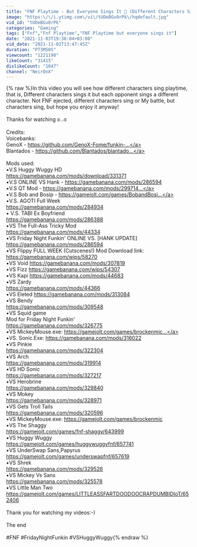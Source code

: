 ```yaml
---
title: "FNF Playtime - But Everyone Sings It 🎤 (Different Characters Sing It)VS Huggy Wuggy"
image: "https:\/\/i.ytimg.com\/vi\/tUDeBGv0rPk\/hqdefault.jpg"
vid_id: "tUDeBGv0rPk"
categories: "Gaming"
tags: ["Fnf","Fnf Playtime","FNF Playtime but everyone sings it"]
date: "2021-11-03T19:36:04+03:00"
vid_date: "2021-11-02T13:47:45Z"
duration: "PT3M50S"
viewcount: "1221198"
likeCount: "31415"
dislikeCount: "1047"
channel: "NeirOnX"
---
```

{% raw %}In this video you will see how different characters sing playtime, that is, Different characters sings it but each opponent sings a different character.  Not FNF ejected, different characters sing or My battle, but characters sing, but hope you enjoy it anyway!<br /><br />Thanks for watching ಠ◡ಠ<br /><br />Credits:<br />Voicebanks:<br />GenoX - <a rel="nofollow" target="blank" href="https://github.com/GenoX-Fome/funkin-...">https://github.com/GenoX-Fome/funkin-...</a><br />Blantados - <a rel="nofollow" target="blank" href="https://github.com/Blantados/blantado...">https://github.com/Blantados/blantado...</a><br /><br />Mods used:<br />▪️V.S Huggy Wuggy HD<br /><a rel="nofollow" target="blank" href="https://gamebanana.com/mods/download/331371">https://gamebanana.com/mods/download/331371</a><br />▪️V.S ONLINE VS Hank - <a rel="nofollow" target="blank" href="https://gamebanana.com/mods/286594">https://gamebanana.com/mods/286594</a><br />▪️V.S QT Mod - <a rel="nofollow" target="blank" href="https://gamebanana.com/mods/299714...">https://gamebanana.com/mods/299714...</a><br />▪️V.S Bob and Bosip - <a rel="nofollow" target="blank" href="https://gamejolt.com/games/BobandBosi...">https://gamejolt.com/games/BobandBosi...</a><br />▪️V.S. AGOTI Full Week<br /><a rel="nofollow" target="blank" href="https://gamebanana.com/mods/284934">https://gamebanana.com/mods/284934</a><br />▪️ V.S. TABI Ex Boyfriend<br /><a rel="nofollow" target="blank" href="https://gamebanana.com/mods/286388">https://gamebanana.com/mods/286388</a><br />▪️VS The Full-Ass Tricky Mod<br /><a rel="nofollow" target="blank" href="https://gamebanana.com/mods/44334">https://gamebanana.com/mods/44334</a><br />▪️VS Friday Night Funkin' ONLINE VS. [HANK UPDATE]<br /><a rel="nofollow" target="blank" href="https://gamebanana.com/mods/286594">https://gamebanana.com/mods/286594</a><br />▪️VS Flippy FULL WEEK (Cutscenes!) Mod Download link: <br /><a rel="nofollow" target="blank" href="https://gamebanana.com/wips/58270">https://gamebanana.com/wips/58270</a><br />▪️VS Void <a rel="nofollow" target="blank" href="https://gamebanana.com/mods/307819">https://gamebanana.com/mods/307819</a><br />▪️VS Fizz <a rel="nofollow" target="blank" href="https://gamebanana.com/wips/54307">https://gamebanana.com/wips/54307</a><br />▪️VS Kapi <a rel="nofollow" target="blank" href="https://gamebanana.com/mods/44683">https://gamebanana.com/mods/44683</a><br />▪️VS Zardy<br /><a rel="nofollow" target="blank" href="https://gamebanana.com/mods/44366">https://gamebanana.com/mods/44366</a><br />▪️VS Eleted <a rel="nofollow" target="blank" href="https://gamebanana.com/mods/313084">https://gamebanana.com/mods/313084</a><br />▪️VS Bendy<br /><a rel="nofollow" target="blank" href="https://gamebanana.com/mods/309548">https://gamebanana.com/mods/309548</a><br />▪️VS Squid game<br />Mod for Friday Night Funkin'<br /><a rel="nofollow" target="blank" href="https://gamebanana.com/mods/326775">https://gamebanana.com/mods/326775</a><br />▪️VS MickeyMouse.exe: <a rel="nofollow" target="blank" href="https://gamejolt.com/games/brockenmic...">https://gamejolt.com/games/brockenmic...</a><br />▪️VS. Sonic.Exe: <a rel="nofollow" target="blank" href="https://gamebanana.com/mods/316022">https://gamebanana.com/mods/316022</a><br />▪️VS Pinkie<br /><a rel="nofollow" target="blank" href="https://gamebanana.com/mods/322304">https://gamebanana.com/mods/322304</a><br />▪️VS Arch<br /><a rel="nofollow" target="blank" href="https://gamebanana.com/mods/319914">https://gamebanana.com/mods/319914</a><br />▪️VS HD Sonic<br /><a rel="nofollow" target="blank" href="https://gamebanana.com/mods/327217">https://gamebanana.com/mods/327217</a><br />▪️VS Herobrine<br /><a rel="nofollow" target="blank" href="https://gamebanana.com/mods/329840">https://gamebanana.com/mods/329840</a><br />▪️VS Mokey <br /><a rel="nofollow" target="blank" href="https://gamebanana.com/mods/328971">https://gamebanana.com/mods/328971</a><br />▪️VS Gets Troll Tails<br /><a rel="nofollow" target="blank" href="https://gamebanana.com/mods/320596">https://gamebanana.com/mods/320596</a><br />▪️VS  MickeyMouse.exe: <a rel="nofollow" target="blank" href="https://gamejolt.com/games/brockenmic">https://gamejolt.com/games/brockenmic</a><br />▪️VS The Shaggy <br /><a rel="nofollow" target="blank" href="https://gamejolt.com/games/fnf-shaggy/643999">https://gamejolt.com/games/fnf-shaggy/643999</a><br />▪️VS Huggy Wuggy<br /><a rel="nofollow" target="blank" href="https://gamejolt.com/games/huggywuggyfnf/657741">https://gamejolt.com/games/huggywuggyfnf/657741</a><br />▪️VS UnderSwap Sans,Papyrus<br /><a rel="nofollow" target="blank" href="https://gamejolt.com/games/underswapfnf/657619">https://gamejolt.com/games/underswapfnf/657619</a><br />▪️VS Shrek<br /><a rel="nofollow" target="blank" href="https://gamebanana.com/mods/329526">https://gamebanana.com/mods/329526</a><br />▪️VS Mickey Vs Sans<br /><a rel="nofollow" target="blank" href="https://gamebanana.com/mods/325578">https://gamebanana.com/mods/325578</a><br />▪️VS Little Man Two<br /><a rel="nofollow" target="blank" href="https://gamejolt.com/games/LITTLEASSFARTDOODOOCRAPDUMBIDIoT/652406">https://gamejolt.com/games/LITTLEASSFARTDOODOOCRAPDUMBIDIoT/652406</a><br /><br />Thank you for watching my videos:-)<br /><br />The end<br /><br />#FNF #FridayNightFunkin #VSHuggyWuggy{% endraw %}
